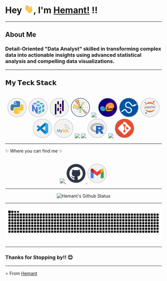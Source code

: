 # Hey <img src="https://raw.githubusercontent.com/parth-27/parth-27/master/Hi.gif" width="30px">, I'm [Hemant!](https://github.com/hemant4dsci) !!

</h2>

<hr/>

## About Me

### Detail-Oriented "Data Analyst" skilled in transforming complex data into actionable insights using advanced statistical analysis and compelling data visualizations.

<hr/>

## 𝗠𝘆 𝗧𝗲𝗰𝗸 𝗦𝘁𝗮𝗰𝗸

<p align="center">
  <br/>
  <img height="64px"src="https://github.com/YuheshPandian/ICONIC/blob/ac6be1e89908d881cadaf5a04cef4fe8e286ab70/icons/light/python.svg">
  </a>
  <img height="64px" src="https://github.com/YuheshPandian/ICONIC/blob/ac6be1e89908d881cadaf5a04cef4fe8e286ab70/icons/light/numpy.svg">  
  </a>
  <img height="64px" src="https://github.com/YuheshPandian/ICONIC/blob/ac6be1e89908d881cadaf5a04cef4fe8e286ab70/icons/light/pandas.svg">  
  </a>
  <img height="64px" src="https://github.com/YuheshPandian/ICONIC/blob/ac6be1e89908d881cadaf5a04cef4fe8e286ab70/icons/light/matplotlib.svg">  
  </a>
  <img height="64px" src="https://cdn.svgporn.com/logos/seaborn-icon.svg">  
  </a>
  <img height="64px" src="https://github.com/YuheshPandian/ICONIC/blob/ac6be1e89908d881cadaf5a04cef4fe8e286ab70/icons/dark/scikit-learn.svg">  
  </a>
  <img height="64px" src="https://github.com/YuheshPandian/ICONIC/blob/ac6be1e89908d881cadaf5a04cef4fe8e286ab70/icons/light/scipy.svg">  
  </a>
  <img height="64px" src="https://github.com/YuheshPandian/ICONIC/blob/ac6be1e89908d881cadaf5a04cef4fe8e286ab70/icons/light/jupyter.svg">  
  </a>
  <img height="64px" src="https://github.com/YuheshPandian/ICONIC/blob/ac6be1e89908d881cadaf5a04cef4fe8e286ab70/icons/light/vscode.svg">  
  </a>
  <img height="64px" src="https://github.com/YuheshPandian/ICONIC/blob/ac6be1e89908d881cadaf5a04cef4fe8e286ab70/icons/light/mysql.svg">  
  </a>
  <img height="64px" src="https://cdn.svgporn.com/logos/microsoft-power-bi.svg">  
  </a>
  <img height="64px" src="https://cdn.svgporn.com/logos/tableau-icon.svg">  
  </a>
  <img height="64px" src="https://github.com/YuheshPandian/ICONIC/blob/ac6be1e89908d881cadaf5a04cef4fe8e286ab70/icons/light/r.svg">  
  </a>
  <img height="64px" src="https://upload.wikimedia.org/wikipedia/commons/3/34/Microsoft_Office_Excel_%282019%E2%80%93present%29.svg">  
  </a>
  <img height="64px" src="https://github.com/YuheshPandian/ICONIC/blob/ac6be1e89908d881cadaf5a04cef4fe8e286ab70/icons/light/git.svg">  
  </a>
</p>

<hr/>

✨ Where you can find me ✨

<p align="center">
  <br/>
  <a href="https://www.linkedin.com/in/hemant4dsci/">
    <img height = "64px" src="https://www.svgrepo.com/show/138936/linkedin.svg">
  </a>
  
  <a href="https://github.com/hemant4dsci/">
    <img height = "64px" src="https://github.com/YuheshPandian/ICONIC/blob/ac6be1e89908d881cadaf5a04cef4fe8e286ab70/icons/dark/github.svg">  
  </a>
  
   <a href="mailto:hemant4dsci@gmail.com">
    <img height = "64px" src="https://github.com/YuheshPandian/ICONIC/blob/ac6be1e89908d881cadaf5a04cef4fe8e286ab70/icons/light/gmail.svg">  
  </a>
</p>

<hr/>

<div align = "center">

![Hemant's Github Status](https://github-readme-stats.vercel.app/api?username=hemant4dsci&show_icons=true&title_color=3793c4&icon_color=ffbb00&text_color=ffffff&bg_color=000000)

<hr>

</div>
<div align = "center">
  
  ![snake gif](https://github.com/StefRuseva88/StefRuseva88/blob/output/github-snake-dark.svg)

<hr>

</div>

<h3>Thanks for Stopping by!! 😊</h3>


---
⭐️ From [Hemant](https://github.com/hemant4dsci) 
